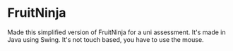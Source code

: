 # FruitNinja

Made this simplified version of FruitNinja for a uni assessment.
It's made in Java using Swing. It's not touch based, you have to use the mouse.
